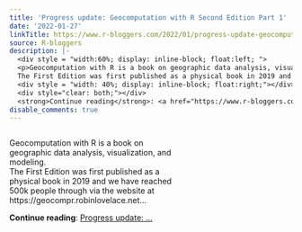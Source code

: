 ```yaml
---
title: 'Progress update: Geocomputation with R Second Edition Part 1'
date: '2022-01-27'
linkTitle: https://www.r-bloggers.com/2022/01/progress-update-geocomputation-with-r-second-edition-part-1/
source: R-bloggers
description: |-
  <div style = "width:60%; display: inline-block; float:left; ">
  <p>Geocomputation with R is a book on geographic data analysis, visualization, and modeling.<br />
  The First Edition was first published as a physical book in 2019 and we have reached 500k people through via the website at https://geocompr.robinlovelace.net...</p></div>
  <div style = "width: 40%; display: inline-block; float:right;"></div>
  <div style="clear: both;"></div>
  <strong>Continue reading</strong>: <a href="https://www.r-bloggers.com/2022/01/progress-update-geocomputation-with-r-second-edition-part-1/">Progress update: ...
disable_comments: true
---
```

<div style = "width:60%; display: inline-block; float:left; ">
<p>Geocomputation with R is a book on geographic data analysis, visualization, and modeling.<br />
The First Edition was first published as a physical book in 2019 and we have reached 500k people through via the website at https://geocompr.robinlovelace.net...</p></div>
<div style = "width: 40%; display: inline-block; float:right;"></div>
<div style="clear: both;"></div>
<strong>Continue reading</strong>: <a href="https://www.r-bloggers.com/2022/01/progress-update-geocomputation-with-r-second-edition-part-1/">Progress update: ...